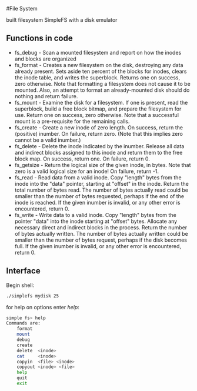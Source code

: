 #File System

built filesystem SimpleFS with a disk emulator

## Functions in code
* fs_debug - Scan a mounted filesystem and report on how the inodes and blocks are organized
* fs_format - Creates a new filesystem on the disk, destroying any data already present. Sets aside ten percent of the blocks for inodes, clears the inode table, and writes the superblock. Returns one on success, zero otherwise. Note that formatting a filesystem does not cause it to be mounted. Also, an attempt to format an already-mounted disk should do nothing and return failure.
* fs_mount - Examine the disk for a filesystem. If one is present, read the superblock, build a free block bitmap, and prepare the filesystem for use. Return one on success, zero otherwise. Note that a successful mount is a pre-requisite for the remaining calls.
* fs_create - Create a new inode of zero length. On success, return the (positive) inumber. On failure, return zero. (Note that this implies zero cannot be a valid inumber.)
* fs_delete - Delete the inode indicated by the inumber. Release all data and indirect blocks assigned to this inode and return them to the free block map. On success, return one. On failure, return 0.
* fs_getsize - Return the logical size of the given inode, in bytes. Note that zero is a valid logical size for an inode! On failure, return -1.
* fs_read - Read data from a valid inode. Copy "length" bytes from the inode into the "data" pointer, starting at "offset" in the inode. Return the total number of bytes read. The number of bytes actually read could be smaller than the number of bytes requested, perhaps if the end of the inode is reached. If the given inumber is invalid, or any other error is encountered, return 0.
* fs_write - Write data to a valid inode. Copy "length" bytes from the pointer "data" into the inode starting at "offset" bytes. Allocate any necessary direct and indirect blocks in the process. Return the number of bytes actually written. The number of bytes actually written could be smaller than the number of bytes request, perhaps if the disk becomes full. If the given inumber is invalid, or any other error is encountered, return 0.

## Interface
Begin shell:
```sh
./simplefs mydisk 25
```

for help on options enter *help*:
```sh
simple fs> help
Commands are:
    format
    mount
    debug
    create
    delete  <inode>
    cat     <inode>
    copyin  <file> <inode>
    copyout <inode> <file>
    help
    quit
    exit
```
